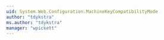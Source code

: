 ```yaml
---
uid: System.Web.Configuration.MachineKeyCompatibilityMode
author: "tdykstra"
ms.author: "tdykstra"
manager: "wpickett"
---
```

